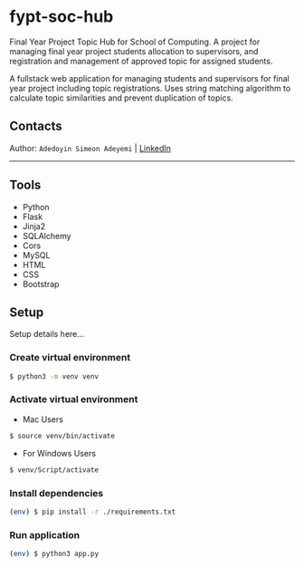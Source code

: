 # fypt-soc-hub
Final Year Project Topic Hub for School of Computing. A project for managing final year project students allocation to supervisors, and registration and management of approved topic for assigned students. 

A fullstack web application for managing students and supervisors for final year project including topic registrations. Uses string matching algorithm to calculate topic similarities and prevent duplication of topics.

## Contacts
Author: `Adedoyin Simeon Adeyemi` | [LinkedIn](https://www.linkedin.com/in/adedoyin-adeyemi-a7827b160/)

---

## Tools

- Python
- Flask
- Jinja2
- SQLAlchemy
- Cors
- MySQL
- HTML
- CSS
- Bootstrap

## Setup

Setup details here...

### Create virtual environment

```bash
$ python3 -m venv venv
```

### Activate virtual environment

- Mac Users
```bash
$ source venv/bin/activate
```

- For Windows Users
```bash
$ venv/Script/activate
```

### Install dependencies

```bash
(env) $ pip install -r ./requirements.txt
```

### Run application

```bash
(env) $ python3 app.py
```

